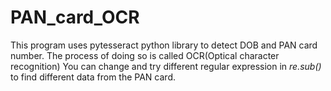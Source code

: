 # PAN_card_OCR

This program uses pytesseract python library to detect DOB and PAN card number.
The process of doing so is called OCR(Optical character recognition)
You can change and try different regular expression in _re.sub()_ to find different data from the PAN card.
